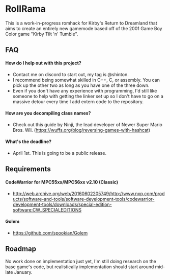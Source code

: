 # RollRama
This is a work-in-progress romhack for Kirby's Return to Dreamland that aims to create an entirely new gamemode based off of the 2001 Game Boy Color game "Kirby Tilt 'n' Tumble".

## FAQ

#### How do I help out with this project?
* Contact me on discord to start out, my tag is @shinton.
* I recommend being somewhat skilled in C++, C, or assembly. You can pick up the other two as long as you have one of the three down.
* Even if you don't have any experience with programming, I'd still like someone to help with getting the linker set up so I don't have to go on a massive detour every time I add extern code to the repository.

#### How are you decompiling class names?
* Check out this guide by Ninji, the lead developer of Newer Super Mario Bros. Wii. (https://wuffs.org/blog/reversing-games-with-hashcat)

#### What's the deadline?
* April 1st. This is going to be a public release.

## Requirements

#### CodeWarrior for MPC55xx/MPC56xx v2.10 (Classic)
* http://web.archive.org/web/20160602205749/http://www.nxp.com/products/software-and-tools/software-development-tools/codewarrior-development-tools/downloads/special-edition-software:CW_SPECIALEDITIONS

#### Golem
* https://github.com/spookian/Golem

## Roadmap
No work done on implementation just yet, I'm still doing research on the base game's code, but realistically implementation should start around mid-late January.